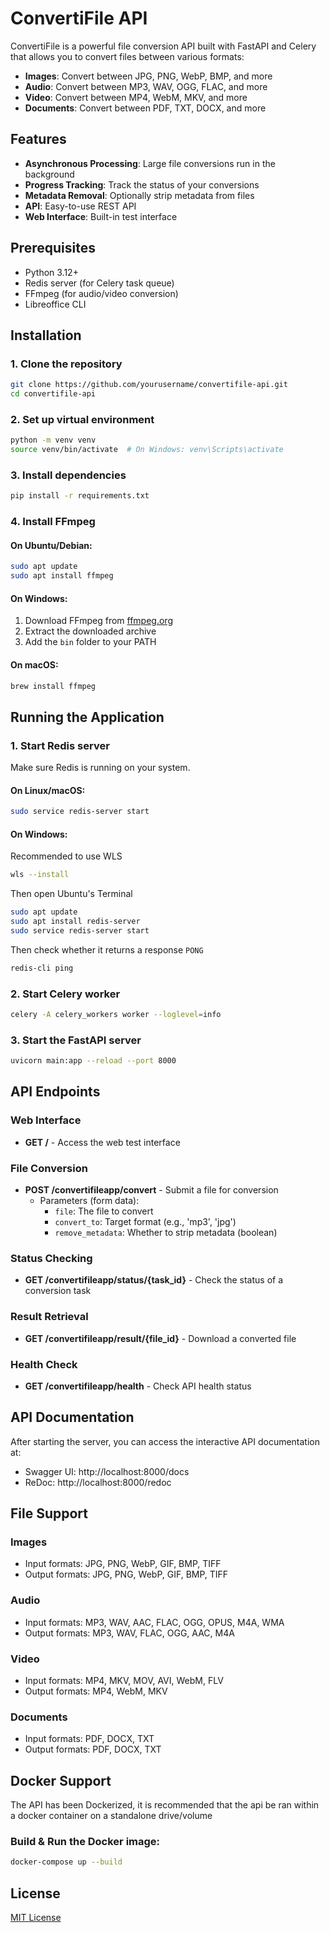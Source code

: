 # ConvertiFile API

ConvertiFile is a powerful file conversion API built with FastAPI and Celery that allows you to convert files between various formats:

- **Images**: Convert between JPG, PNG, WebP, BMP, and more
- **Audio**: Convert between MP3, WAV, OGG, FLAC, and more
- **Video**: Convert between MP4, WebM, MKV, and more
- **Documents**: Convert between PDF, TXT, DOCX, and more

## Features

- **Asynchronous Processing**: Large file conversions run in the background
- **Progress Tracking**: Track the status of your conversions
- **Metadata Removal**: Optionally strip metadata from files
- **API**: Easy-to-use REST API
- **Web Interface**: Built-in test interface

## Prerequisites

- Python 3.12+
- Redis server (for Celery task queue)
- FFmpeg (for audio/video conversion)
- Libreoffice CLI

## Installation

### 1. Clone the repository

```bash
git clone https://github.com/yourusername/convertifile-api.git
cd convertifile-api
```

### 2. Set up virtual environment

```bash
python -m venv venv
source venv/bin/activate  # On Windows: venv\Scripts\activate
```

### 3. Install dependencies

```bash
pip install -r requirements.txt
```

### 4. Install FFmpeg

#### On Ubuntu/Debian:
```bash
sudo apt update
sudo apt install ffmpeg
```

#### On Windows:
1. Download FFmpeg from [ffmpeg.org](https://ffmpeg.org/download.html)
2. Extract the downloaded archive
3. Add the `bin` folder to your PATH

#### On macOS:
```bash
brew install ffmpeg
```

## Running the Application

### 1. Start Redis server

Make sure Redis is running on your system.

#### On Linux/macOS:
```bash
sudo service redis-server start
```

#### On Windows:
Recommended to use WLS 

```bash
wls --install
```

Then open Ubuntu's Terminal

```bash
sudo apt update
sudo apt install redis-server
sudo service redis-server start
```

Then check whether it returns a response `PONG`

```bash
redis-cli ping
```


### 2. Start Celery worker

```bash
celery -A celery_workers worker --loglevel=info
```

### 3. Start the FastAPI server

```bash
uvicorn main:app --reload --port 8000
```

## API Endpoints

### Web Interface
- **GET /** - Access the web test interface

### File Conversion
- **POST /convertifileapp/convert** - Submit a file for conversion
  - Parameters (form data):
    - `file`: The file to convert
    - `convert_to`: Target format (e.g., 'mp3', 'jpg')
    - `remove_metadata`: Whether to strip metadata (boolean)

### Status Checking
- **GET /convertifileapp/status/{task_id}** - Check the status of a conversion task

### Result Retrieval
- **GET /convertifileapp/result/{file_id}** - Download a converted file

### Health Check
- **GET /convertifileapp/health** - Check API health status

## API Documentation

After starting the server, you can access the interactive API documentation at:
- Swagger UI: http://localhost:8000/docs
- ReDoc: http://localhost:8000/redoc

## File Support

### Images
- Input formats: JPG, PNG, WebP, GIF, BMP, TIFF
- Output formats: JPG, PNG, WebP, GIF, BMP, TIFF

### Audio
- Input formats: MP3, WAV, AAC, FLAC, OGG, OPUS, M4A, WMA
- Output formats: MP3, WAV, FLAC, OGG, AAC, M4A

### Video
- Input formats: MP4, MKV, MOV, AVI, WebM, FLV
- Output formats: MP4, WebM, MKV

### Documents
- Input formats: PDF, DOCX, TXT
- Output formats: PDF, DOCX, TXT

## Docker Support

 The API has been Dockerized, it is recommended that the api be ran within a docker container on a standalone drive/volume

### Build & Run the Docker image:

```bash
docker-compose up --build
```

## License

[MIT License](LICENSE)
